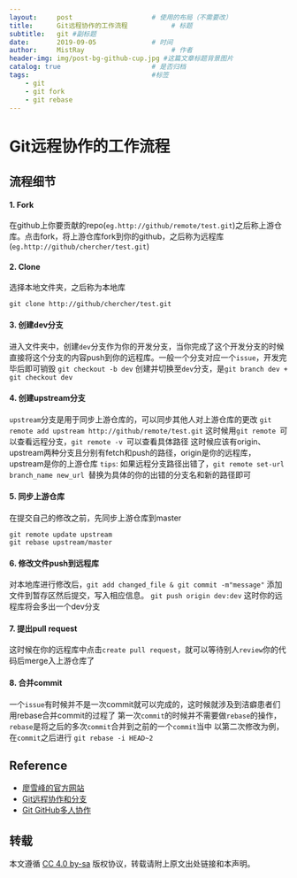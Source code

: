 ```yaml
---
layout:     post                    # 使用的布局（不需要改）
title:      Git远程协作的工作流程           # 标题 
subtitle:   git #副标题
date:       2019-09-05              # 时间
author:     MistRay                      # 作者
header-img: img/post-bg-github-cup.jpg #这篇文章标题背景图片
catalog: true                       # 是否归档
tags:                               #标签
    - git
    - git fork
    - git rebase
---
```

# Git远程协作的工作流程 
## 流程细节
#### 1. Fork    
在github上你要贡献的repo(`eg.http://github/remote/test.git`)之后称上游仓库。点击fork，将上游仓库fork到你的github，之后称为远程库(`eg.http://github/chercher/test.git`)

#### 2. Clone    
选择本地文件夹，之后称为本地库
```
git clone http://github/chercher/test.git
```

#### 3. 创建dev分支  
进入文件夹中，创建`dev`分支作为你的开发分支，当你完成了这个开发分支的时候直接将这个分支的内容push到你的远程库。一般一个分支对应一个`issue`，开发完毕后即可销毁
`git checkout -b dev` 创建并切换至`dev`分支，是`git branch dev + git checkout dev`

#### 4. 创建upstream分支
`upstream`分支是用于同步上游仓库的，可以同步其他人对上游仓库的更改
`git remote add upstream http://github/remote/test.git`
这时候用`git remote `可以查看远程分支，`git remote -v `可以查看具体路径
这时候应该有origin、upstream两种分支且分别有fetch和push的路径，origin是你的远程库，upstream是你的上游仓库
`tips`: 如果远程分支路径出错了，`git remote set-url branch_name new_url `替换为具体的你的出错的分支名和新的路径即可
 
#### 5. 同步上游仓库  
在提交自己的修改之前，先同步上游仓库到master
```
git remote update upstream
git rebase upstream/master
```

#### 6. 修改文件push到远程库  
对本地库进行修改后，`git add changed_file & git commit -m"message"` 添加文件到暂存区然后提交，写入相应信息。
`git push origin dev:dev` 这时你的远程库将会多出一个dev分支

#### 7. 提出pull request
这时候在你的远程库中点击`create pull request`，就可以等待别人`review`你的代码后merge入上游仓库了

#### 8. 合并commit  
一个`issue`有时候并不是一次commit就可以完成的，这时候就涉及到洁癖患者们用rebase合并commit的过程了
第一次`commit`的时候并不需要做`rebase`的操作，`rebase`是将之后的多次`commit`合并到之前的一个`commit`当中
以第二次修改为例，在`commit`之后进行  `git rebase -i HEAD~2 `  


## Reference

* [廖雪峰的官方网站](https://www.liaoxuefeng.com/wiki/896043488029600/900375748016320)
* [Git远程协作和分支](https://juejin.im/post/5d1da989e51d45598611b9c3)
* [Git GitHub多人协作](https://segmentfault.com/a/1190000015798490)


## 转载
本文遵循 [CC 4.0 by-sa](https://creativecommons.org/licenses/by-sa/4.0/) 版权协议，转载请附上原文出处链接和本声明。